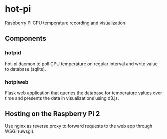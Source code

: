 # hot-pi
Raspberry Pi CPU temperature recording and visualization.

## Components
### hotpid
hot-pi daemon to poll CPU temperature on regular interval and write value to database (sqlite).

### hotpiweb
Flask web application that queries the database for temperature values over time and presents the data in visualizations using d3.js.

## Hosting on the Raspberry Pi 2
Use nginx as reverse proxy to forward requests to the web app through WSGI (uwsgi).
